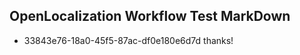 ## OpenLocalization Workflow Test MarkDown
* 33843e76-18a0-45f5-87ac-df0e180e6d7d thanks!

<!--HONumber=Oct16_HO4-->


